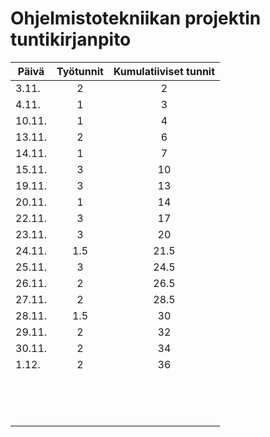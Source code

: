 # Ohjelmistotekniikan projektin tuntikirjanpito #

| Päivä | Työtunnit | Kumulatiiviset tunnit |
|-------|:---------:|:---------------------:|
|3.11.  | 2         | 2                     |
|4.11.  | 1         | 3                     |
|10.11. | 1         | 4                     |
|13.11. | 2         | 6                     |
|14.11. | 1         | 7                     |
|15.11. | 3         | 10                    |
|19.11. | 3         | 13                    |
|20.11. | 1         | 14                    |
|22.11. | 3         | 17                    |
|23.11. | 3         | 20                    |
|24.11. | 1.5       | 21.5                  |
|25.11. | 3         | 24.5                  |
|26.11. | 2         | 26.5                  |
|27.11. | 2         | 28.5                  |
|28.11. | 1.5       | 30                    | 
|29.11. | 2         | 32                    |
|30.11. | 2         | 34                    |
|1.12.  | 2         | 36                    |
|       |           |                       |
|       |           |                       |
|       |           |                       |
|       |           |                       |
|       |           |                       |
|       |           |                       | 
|       |           |                       |
|       |           |                       |
|       |           |                       |
|       |           |                       |
|       |           |                       |
|       |           |                       |
|       |           |                       |
|       |           |                       | 